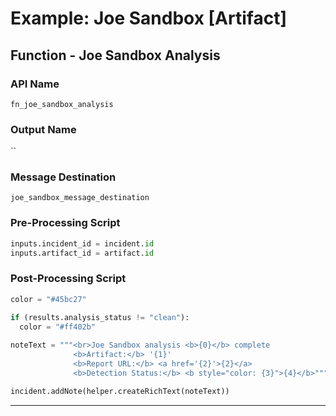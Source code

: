 <!--
    DO NOT MANUALLY EDIT THIS FILE
    THIS FILE IS AUTOMATICALLY GENERATED WITH resilient-circuits codegen
-->

# Example: Joe Sandbox [Artifact]

## Function - Joe Sandbox Analysis

### API Name
`fn_joe_sandbox_analysis`

### Output Name
``

### Message Destination
`joe_sandbox_message_destination`

### Pre-Processing Script
```python
inputs.incident_id = incident.id
inputs.artifact_id = artifact.id
```

### Post-Processing Script
```python
color = "#45bc27"

if (results.analysis_status != "clean"):
  color = "#ff402b"
  
noteText = """<br>Joe Sandbox analysis <b>{0}</b> complete
              <b>Artifact:</b> '{1}'
              <b>Report URL:</b> <a href='{2}'>{2}</a>
              <b>Detection Status:</b> <b style="color: {3}">{4}</b>""".format(results.analysis_report_name, artifact.value, results.analysis_report_url, color, results.analysis_status)

incident.addNote(helper.createRichText(noteText))
```

---

